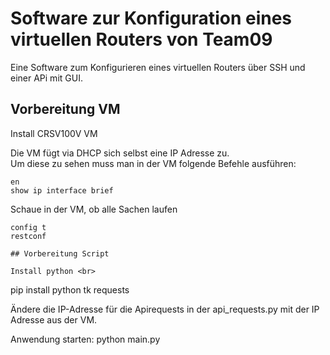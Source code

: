 # Software zur Konfiguration eines virtuellen Routers von Team09
Eine Software zum Konfigurieren eines virtuellen Routers über SSH und einer APi mit GUI. 

## Vorbereitung VM 

Install CRSV100V VM <br>

Die VM fügt via DHCP sich selbst eine IP Adresse zu. <br>
Um diese zu sehen muss man in der VM folgende Befehle ausführen: <br>
```
en 
show ip interface brief 
```

Schaue in der VM, ob alle Sachen laufen 
```
config t 
restconf

## Vorbereitung Script 

Install python <br>

```
pip install python tk requests

Ändere die IP-Adresse für die Apirequests in der api_requests.py mit der IP Adresse aus der VM. <br>

Anwendung starten: 
python main.py 
